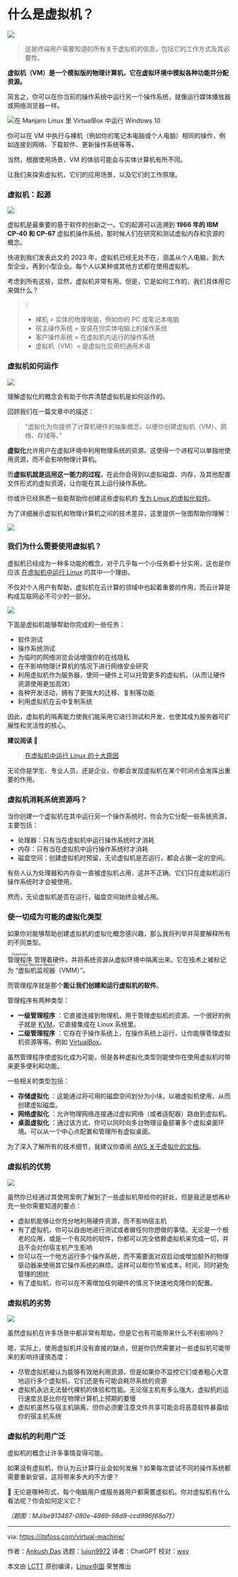 [#]: subject: "What is a Virtual Machine?"
[#]: via: "https://itsfoss.com/virtual-machine/"
[#]: author: "Ankush Das https://itsfoss.com/author/ankush/"
[#]: collector: "lujun9972"
[#]: translator: "ChatGPT"
[#]: reviewer: "wxy"
[#]: publisher: "wxy"
[#]: url: "https://linux.cn/article-16153-1.html"

什么是虚拟机？
======

![][0]

> 这是终端用户需要知道的所有关于虚拟机的信息，包括它的工作方式及其必要性。

**虚拟机（VM）是一个模拟版的物理计算机，它在虚拟环境中模拟各种功能并分配资源。**

简言之，你可以在你当前的操作系统中运行另一个操作系统，就像运行媒体播放器或网络浏览器一样。

![在 Manjaro Linux 里 VirtualBox 中运行 Windows 10][1]

你可以在 VM 中执行与裸机（例如你的笔记本电脑或个人电脑）相同的操作，例如连接到网络、下载软件、更新操作系统等等。

当然，根据使用场景，VM 的体验可能会与实体计算机有所不同。

让我们来探索虚拟机，它们的应用场景，以及它们的工作原理。

### 虚拟机：起源

![][2]

虚拟机是最重要的基于软件的创新之一。它的起源可以追溯到 **1966 年的 IBM CP-40 和 CP-67** 虚拟机操作系统，那时候人们在研究和测试虚拟内存和资源的概念。

快进到我们发表此文的 2023 年，虚拟机已经无处不在，涵盖从个人电脑，到大型企业，再到小型企业。每个人以某种或其他方式都在使用虚拟机。

考虑到所有这些，显然，虚拟机非常有用。但是，它是如何工作的，我们具体用它来做什么？

> 💡
> - 裸机 = 实体的物理电脑，例如你的 PC 或笔记本电脑
> - 宿主操作系统 = 安装在你实体电脑上的操作系统
> - 客户操作系统 = 在虚拟机内运行的操作系统
> - 虚拟机（VM）= 是虚拟化应用的通用术语

### 虚拟机如何运作

![][3]

理解虚拟化的概念会有助于你弄清楚虚拟机是如何运作的。

回顾我们在一篇文章中的描述：

> “虚拟化为你提供了计算机硬件的抽象概念，以便你创建虚拟机（VM）、网络、存储等。”

**虚拟化**允许用户在虚拟环境中利用物理系统的资源。这使得一个进程可以单独地使用资源，而不会影响物理计算机。

而**虚拟机就是运用这一能力的过程**，在此你会得到以虚拟磁盘、内存，及其他配置文件形式的虚拟资源，让你能在其上运行操作系统。

你或许已经熟悉一些能帮助你创建这些虚拟机的 [专为 Linux 的虚拟化软件][4]。

为了详细展示虚拟机和物理计算机之间的技术差异，这里提供一张图帮助你理解：

![][6]

### 我们为什么需要使用虚拟机？

虚拟机已经成为一种多功能的概念，对于几乎每一个小任务都十分实用，这也是你应该 [在虚拟机中运行 Linux][7] 的其中一个理由。

不仅对个人用户有帮助，虚拟机在云计算的领域中也起着重要的作用，而云计算是构成互联网必不可少的一部分。

![][8]

下面是虚拟机能够帮助你完成的一些任务：

  * 软件测试
  * 操作系统测试
  * 为临时的网络浏览会话增强你的在线隐私
  * 在不影响物理计算机的情况下进行网络安全研究
  * 利用虚拟机作为服务器，使同一硬件上可以托管更多的虚拟机，（从而让硬件资源使用更加高效）
  * 各种开发活动，拥有了更强大的迁移、复制等功能
  * 利用虚拟机在云中复制系统

因此，虚拟机的隔离能力使我们能采用它进行测试和开发，也使其成为服务器可扩展性和灵活性的核心。

**建议阅读 📖**

> [在虚拟机中运行 Linux 的十大原因][8A]

无论你是学生、专业人员，还是企业，你都会发现虚拟机在某个时间点会发挥出重要的作用。

### 虚拟机消耗系统资源吗？

当你创建一个虚拟机在其中运行另一个操作系统时，你会为它分配一些系统资源，主要包括：

  * 处理器：只有当在虚拟机中运行操作系统时才消耗
  * 内存：只有当在虚拟机中运行操作系统时才消耗
  * 磁盘空间：创建虚拟机时预留，无论虚拟机是否运行，都会占据一定的空间。

有些人认为处理器和内存会一直被虚拟机占用，这并不正确。它们只在虚拟机运行操作系统时才会被使用。

然而，无论虚拟机是否在运行，磁盘空间始终会被占用。

### 使一切成为可能的虚拟化类型

如果你对能够帮助创建虚拟机的虚拟化概念感兴趣，那么我将列举并简要解释所有的不同类型。

<ruby>管理程序<rt>Hypervisor</rt></ruby> 管理着硬件，并将系统资源从虚拟环境中隔离出来。它在技术上被标记为 “<ruby>虚拟机监视器<rt>Virtual Machine Monitor</rt></ruby>（VMM）”。

而管理程序就是那个**能让我们创建和运行虚拟机的软件**。

管理程序有两种类型：

  * **一级管理程序** ：它直接连接到物理机，用于管理虚拟机的资源。一个很好的例子就是 [KVM][9]，它直接集成在 Linux 系统里。
  * **二级管理程序** ：它存在于操作系统上，在操作系统上运行，让你能够管理虚拟机资源等等。例如 [VirtualBox][10]。

虽然管理程序使虚拟化成为可能，但是各种虚拟化类型则能使你在使用虚拟机时带来更多便利和功能。

一些相关的类型包括：

  * **存储虚拟化** ：这能通过将可用的磁盘空间划分为小块，以被虚拟机使用，从而创建虚拟磁盘。
  * **网络虚拟化** ：允许物理网络连接通过虚拟网络（或者适配器）路由到虚拟机。
  * **桌面虚拟化** ：通过该方式，你可以同时向多台物理设备部署多个虚拟桌面环境。可以从一个中心点配置和管理所有虚拟桌面。

为了深入了解所有的技术细节，我建议你查阅 [AWS 关于虚拟化的文档][11]。

### 虚拟机的优势

![][12]

虽然你已经通过其使用案例了解到了一些虚拟机带给你的好处，但是我还是想再补充一些你需要知道的要点：

  * 虚拟机能够让你充分地利用硬件资源，而不影响宿主机
  * 有了虚拟机，你可以自由地进行测试或者做任何你想做的事情。无论是一个极老的应用，或是一个有风险的软件，你都可以完全依赖虚拟机来完成一切，并且不会对你宿主机产生影响
  * 你可以在一个地方运行多个操作系统，而不需要面对双启动或增加额外的物理驱动器来使用其它操作系统的麻烦。这样可以帮你节省成本，时间，同时避免管理的困扰
  * 有了虚拟机，你可以在不需增加任何硬件的情况下快速地克隆你的配置。

### 虚拟机的劣势

![][13]

虽然虚拟机在许多场景中都非常有帮助，但是它也有可能带来什么不利影响吗？

嗯，实际上，使用虚拟机并没有直接的缺点，但是你仍然需要对一些虚拟机可能带来的影响持谨慎态度：

  * 尽管虚拟机被认为能够有效地利用资源，但是如果你不监控它们或者粗心大意地运行多个虚拟机，它们还是有可能会耗尽系统的资源
  * 虚拟机永远无法替代裸机的体验和性能。无论宿主机有多么强大，虚拟机的运行速度总是比你在物理计算机上预期的要慢
  * 虚拟机虽然与宿主机隔离，但你必须要注意文件共享可能会将恶意软件暴露给你的宿主机系统

### 虚拟机的利用广泛

虚拟机的概念让许多事情变得可能。

如果没有虚拟机，你认为云计算行业会如何发展？如果每次尝试不同的操作系统都需要重新安装，这将带来多大的不方便？

💬 无论是哪种形式，每个电脑用户或服务器用户都需要虚拟机。你对虚拟机有什么看法呢？你会如何定义它？

*（题图：MJ/be913487-080e-4869-98d9-ccd996f68a7f）*

--------------------------------------------------------------------------------

via: https://itsfoss.com/virtual-machine/

作者：[Ankush Das][a]
选题：[lujun9972][b]
译者：ChatGPT
校对：[wxy](https://github.com/wxy)

本文由 [LCTT](https://github.com/LCTT/TranslateProject) 原创编译，[Linux中国](https://linux.cn/) 荣誉推出

[a]: https://itsfoss.com/author/ankush/
[b]: https://github.com/lujun9972
[1]: https://itsfoss.com/content/images/2023/08/windows-without-menu.png
[2]: https://itsfoss.com/content/images/2023/06/origin.png
[3]: https://itsfoss.com/content/images/2023/06/vm.png
[4]: https://itsfoss.com/virtualization-software-linux/
[5]: https://itsfoss.com/content/images/size/w256h256/2022/12/android-chrome-192x192.png
[6]: https://itsfoss.com/content/images/2023/06/vm-vs-physical-computer.png
[7]: https://itsfoss.com/why-linux-virtual-machine/
[8]: https://itsfoss.com/content/images/2023/06/why-we-use-vm.png
[8A]: https://itsfoss.com/why-linux-virtual-machine/
[9]: https://www.linux-kvm.org/page/Main_Page?ref=itsfoss.com
[10]: https://www.virtualbox.org/?ref=itsfoss.com
[11]: https://aws.amazon.com/what-is/virtualization/?ref=itsfoss.com
[12]: https://itsfoss.com/content/images/2023/08/advantage.png
[13]: https://itsfoss.com/content/images/2023/08/disadvantage.png
[0]: https://img.linux.net.cn/data/attachment/album/202309/02/221631eu7kz2vqk2kvwtzv.jpg